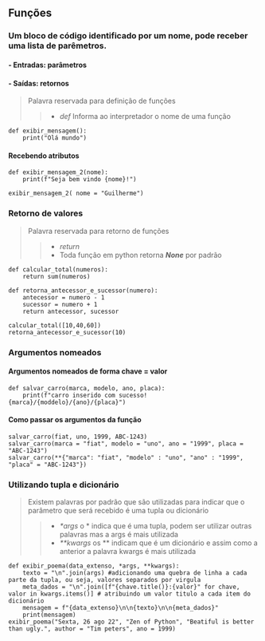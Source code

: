 ## Funções
### Um bloco de código identificado por um nome, pode receber uma lista de parêmetros.
####  - Entradas: parâmetros
####  - Saídas: retornos

> Palavra reservada para definição de funções
>> - _def_ Informa ao interpretador o nome de uma função

```
def exibir_mensagem():
    print("Olá mundo")
```
#### Recebendo atributos

```
def exibir_mensagem_2(nome):
    print(f"Seja bem vindo {nome}!")

exibir_mensagem_2( nome = "Guilherme")
```

### Retorno de valores 

> Palavra reservada para retorno de funções
>> - _return_
>> - Toda função em python retorna **_None_** por padrão

```
def calcular_total(numeros):
    return sum(numeros)

def retorna_antecessor_e_sucessor(numero):
    antecessor = numero - 1
    sucessor = numero + 1
    return antecessor, sucessor

calcular_total([10,40,60])
retorna_antecessor_e_sucessor(10)

```
### Argumentos nomeados
#### Argumentos nomeados de forma chave = valor

```
def salvar_carro(marca, modelo, ano, placa):
    print(f"carro inserido com sucesso! {marca}/{moddelo}/{ano}/{placa}")
```
#### Como passar os argumentos da função

```
salvar_carro(fiat, uno, 1999, ABC-1243)
salvar_carro(marca = "fiat", modelo = "uno", ano = "1999", placa = "ABC-1243")
salvar_carro(**{"marca": "fiat", "modelo" : "uno", "ano" : "1999", "placa" = "ABC-1243"})
```

### Utilizando tupla e dicionário

> Existem palavras por padrão que são utilizadas para indicar que o parâmetro que será recebido é uma tupla ou dicionário
>> - _*args_ o * indica que é uma tupla, podem ser utilizar outras palavras mas a args é mais utilizada
>> - _**kwargs_ os ** indicam que é um dicionário e assim como a anterior a palavra kwargs é mais utilizada

```
def exibir_poema(data_extenso, *args, **kwargs):
    texto = "\n".join(args) #adicionando uma quebra de linha a cada parte da tupla, ou seja, valores separados por virgula
    meta_dados = "\n".join([f"{chave.title()}:{valor}" for chave, valor in kwargs.items()] # atribuindo um valor titulo a cada item do dicionário
    mensagem = f"{data_extenso}\n\n{texto}\n\n{meta_dados}"
    print(mensagem)
exibir_poema("Sexta, 26 ago 22", "Zen of Python", "Beatiful is better than ugly.", author = "Tim peters", ano = 1999)
```


